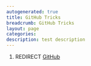 ```yaml
---
autogenerated: true
title: GitHub Tricks
breadcrumb: GitHub Tricks
layout: page
categories: 
description: test description
---
```


1.  REDIRECT [GitHub](GitHub "wikilink")
